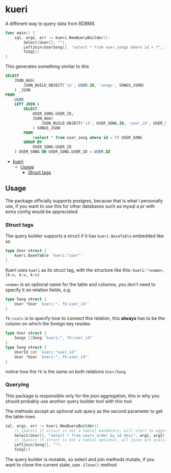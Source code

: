 # kueri

A different way to query data from RDBMS

```go
func main() {
    sql, args, err := kueri.NewQueryBuilder().
        Select(User{}, "").
        LeftJoin(UserSong{}, "select * from user_songs where id = ?", 2).
        ToSql()
}
```

This generates something similar to this

```sql
SELECT
	JSON_AGG(
		JSON_BUILD_OBJECT('id', USER.ID, 'songs', SONGS_JSON)
	) _JSON
FROM
	USER
	LEFT JOIN (
		SELECT
			USER_SONG.USER_ID,
			JSON_AGG(
				JSON_BUILD_OBJECT('id', USER_SONG.ID, 'user_id', USER_SONG.USER_ID)
			) SONGS_JSON
		FROM
			(select * from user_song where id = ?) USER_SONG
		GROUP BY
			USER_SONG.USER_ID
	) USER_SONG ON USER_SONG.USER_ID = USER.ID
```


<!--toc:start-->
- [kueri](#kueri)
  - [Usage](#usage)
    - [Struct tags](#struct-tags)
<!--toc:end-->


## Usage

The package officially supports postgres, because that is what I personally use,
if you want to use this for other databases such as mysql a pr with extra config would be
appreciated


### Struct tags

The query builder supports a struct if it has `kueri.BaseTable` embedded like so

```go
type User struct {
	kueri.BaseTable `kueri:"user"`
}
```

Kueri uses `kueri` as its struct tag, with the structure like this:
`kueri:"<name>, [k:v, k:v, k:v]`

`<name>` is an optional name for the table and columns, you don't need to
specify it on relation fields, e.g.

```go
type Song struct {
	User *User `kueri:", fk:user_id"`
}
```

`fk:<col>` is to specify how to connect this relation, this **always** has to be
the column on which the foreign key resides


```go
type User struct {
	Songs []Song `kueri:", fk:user_id"`
}
type Song struct {
	UserId int `kueri:"user_id"`
	User *User `kueri:", fk:user_id"`
}
```

notice how the `fk` is the same on both relations `User/Song`

### Querying

This package is responsible only for the json aggregation,
this is why you should probably use another query builder tool with this tool

The methods accept an optional sub query as the second parameter to get the table rows


```go
sql, args, err := kueri.NewQueryBuilder()
	// [panics if struct is not a table] mandatory, will start to aggregate from this struct
	Select(User{}, "select * from users order by id desc", arg1, arg2).
	// [panics if struct is not a table] optional, all joins are available LeftJoin / RightJoin ... etc
	LeftJoin(Song{}, "").
	ToSql()
```

The query builder is mutable, so select and join methods mutate, if you want to clone
the current state, use `.Clone()` method
